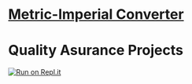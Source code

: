 # [Metric-Imperial Converter](https://www.freecodecamp.org/learn/quality-assurance/quality-assurance-projects/metric-imperial-converter)

# Quality Asurance Projects
[![Run on Repl.it](https://repl.it/badge/github/nguyennguyen0110/project-metric-imp-converter)](https://repl.it/github/nguyennguyen0110/project-metric-imp-converter)
